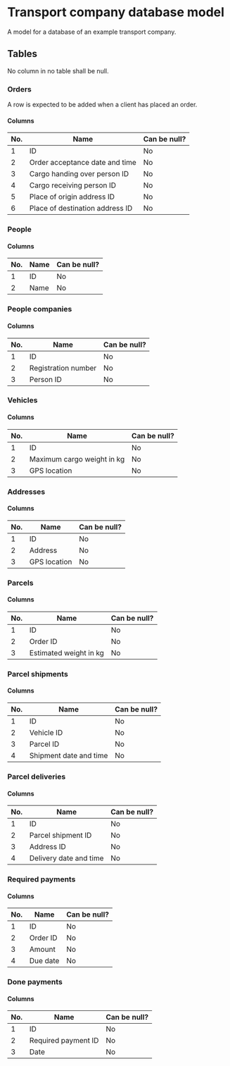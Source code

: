 # Transport company database model

A model for a database of an example transport company.

## Tables

No column in no table shall be null.

### Orders

A row is expected to be added when a client has placed an order.

#### Columns

|No.|Name|Can be null?
|-|-|-
|1|ID|No
|2|Order acceptance date and time|No
|3|Cargo handing over person ID|No
|4|Cargo receiving person ID|No
|5|Place of origin address ID|No
|6|Place of destination address ID|No

### People

#### Columns

|No.|Name|Can be null?
|-|-|-
|1|ID|No
|2|Name|No

### People companies

#### Columns

|No.|Name|Can be null?
|-|-|-
|1|ID|No
|2|Registration number|No
|3|Person ID|No

### Vehicles

#### Columns

|No.|Name|Can be null?
|-|-|-
|1|ID|No
|2|Maximum cargo weight in kg|No
|3|GPS location|No

### Addresses

#### Columns

|No.|Name|Can be null?
|-|-|-
|1|ID|No
|2|Address|No
|3|GPS location|No

### Parcels

#### Columns

|No.|Name|Can be null?
|-|-|-
|1|ID|No
|2|Order ID|No
|3|Estimated weight in kg|No

### Parcel shipments

#### Columns

|No.|Name|Can be null?
|-|-|-
|1|ID|No
|2|Vehicle ID|No
|3|Parcel ID|No
|4|Shipment date and time|No

### Parcel deliveries

#### Columns

|No.|Name|Can be null?
|-|-|-
|1|ID|No
|2|Parcel shipment ID|No
|3|Address ID|No
|4|Delivery date and time|No

### Required payments

#### Columns

|No.|Name|Can be null?
|-|-|-
|1|ID|No
|2|Order ID|No
|3|Amount|No
|4|Due date|No

### Done payments

#### Columns

|No.|Name|Can be null?
|-|-|-
|1|ID|No
|2|Required payment ID|No
|3|Date|No
